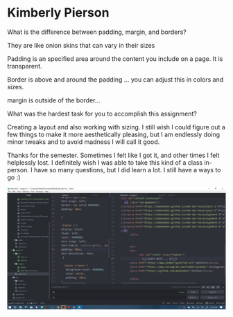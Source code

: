 # Kimberly Pierson

What is the difference between padding, margin, and borders?

They are like onion skins that can vary in their sizes

Padding is an specified area around the content you include on a page. It is transparent.

Border is above and around the padding ... you can adjust this in colors and sizes.

margin is outside of the border...

What was the hardest task for you to accomplish this assignment?

Creating a layout and also working with sizing. I still wish I could figure out a few things to make it more aesthetically pleasing, but I am endlessly doing minor tweaks and to avoid madness I will call it good.

Thanks for the semester. Sometimes I felt like I got it, and other times I felt helplessly lost. I definitely wish I was able to take this kind of a class in-person. I have so many questions, but I did learn a lot. I still have a ways to go :)



![screenshot](./images/Capture.PNG)
